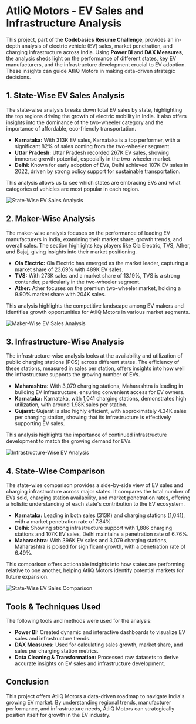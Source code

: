 <!DOCTYPE html>
<html lang="en">
<head>
    <meta charset="UTF-8">
    <meta name="viewport" content="width=device-width, initial-scale=1.0">
  
</head>
<body>
    <h1>AtliQ Motors - EV Sales and Infrastructure Analysis</h1>
    <p>
        This project, part of the <strong>Codebasics Resume Challenge</strong>, provides an in-depth analysis of electric vehicle (EV) sales, market penetration, and charging infrastructure across India. Using <strong>Power BI</strong> and <strong>DAX Measures</strong>, the analysis sheds light on the performance of different states, key EV manufacturers, and the infrastructure development crucial to EV adoption. These insights can guide AtliQ Motors in making data-driven strategic decisions.
    </p>

   <h2>1. State-Wise EV Sales Analysis</h2>
    <p>
        The state-wise analysis breaks down total EV sales by state, highlighting the top regions driving the growth of electric mobility in India. It also offers insights into the dominance of the two-wheeler category and the importance of affordable, eco-friendly transportation.
    </p>
    <ul>
        <li><strong>Karnataka:</strong> With 313K EV sales, Karnataka is a top performer, with a significant 82% of sales coming from the two-wheeler segment.</li>
        <li><strong>Uttar Pradesh:</strong> Uttar Pradesh recorded 267K EV sales, showing immense growth potential, especially in the two-wheeler market.</li>
        <li><strong>Delhi:</strong> Known for early adoption of EVs, Delhi achieved 107K EV sales in 2022, driven by strong policy support for sustainable transportation.</li>
    </ul>
    <p>
        This analysis allows us to see which states are embracing EVs and what categories of vehicles are most popular in each region.
    </p>
    <!-- Insert State-Wise Analysis Dashboard Image -->
    <img src="path-to-your-state-wise-analysis-dashboard.png" alt="State-Wise EV Sales Analysis">

  <h2>2. Maker-Wise Analysis</h2>
    <p>
        The maker-wise analysis focuses on the performance of leading EV manufacturers in India, examining their market share, growth trends, and overall sales. The section highlights key players like Ola Electric, TVS, Ather, and Bajaj, giving insights into their market positioning.
    </p>
    <ul>
        <li><strong>Ola Electric:</strong> Ola Electric has emerged as the market leader, capturing a market share of 23.69% with 489K EV sales.</li>
        <li><strong>TVS:</strong> With 273K sales and a market share of 13.19%, TVS is a strong contender, particularly in the two-wheeler segment.</li>
        <li><strong>Ather:</strong> Ather focuses on the premium two-wheeler market, holding a 9.90% market share with 204K sales.</li>
    </ul>
    <p>
        This analysis highlights the competitive landscape among EV makers and identifies growth opportunities for AtliQ Motors in various market segments.
    </p>
    <!-- Insert Maker-Wise Analysis Dashboard Image -->
    <img src="path-to-your-maker-wise-analysis-dashboard.png" alt="Maker-Wise EV Sales Analysis">

  <h2>3. Infrastructure-Wise Analysis</h2>
    <p>
        The infrastructure-wise analysis looks at the availability and utilization of public charging stations (PCS) across different states. The efficiency of these stations, measured in sales per station, offers insights into how well the infrastructure supports the growing number of EVs.
    </p>
    <ul>
        <li><strong>Maharashtra:</strong> With 3,079 charging stations, Maharashtra is leading in building EV infrastructure, ensuring convenient access for EV owners.</li>
        <li><strong>Karnataka:</strong> Karnataka, with 1,041 charging stations, demonstrates high utilization, with around 1.98K sales per station.</li>
        <li><strong>Gujarat:</strong> Gujarat is also highly efficient, with approximately 4.34K sales per charging station, showing that its infrastructure is effectively supporting EV sales.</li>
    </ul>
    <p>
        This analysis highlights the importance of continued infrastructure development to match the growing demand for EVs.
    </p>
    <!-- Insert Infrastructure-Wise Analysis Dashboard Image -->
    <img src="path-to-your-infrastructure-analysis-dashboard.png" alt="Infrastructure-Wise EV Analysis">

  <h2>4. State-Wise Comparison</h2>
    <p>
        The state-wise comparison provides a side-by-side view of EV sales and charging infrastructure across major states. It compares the total number of EVs sold, charging station availability, and market penetration rates, offering a holistic understanding of each state's contribution to the EV ecosystem.
    </p>
    <ul>
        <li><strong>Karnataka:</strong> Leading in both sales (313K) and charging stations (1,041), with a market penetration rate of 7.84%.</li>
        <li><strong>Delhi:</strong> Showing strong infrastructure support with 1,886 charging stations and 107K EV sales, Delhi maintains a penetration rate of 6.76%.</li>
        <li><strong>Maharashtra:</strong> With 396K EV sales and 3,079 charging stations, Maharashtra is poised for significant growth, with a penetration rate of 6.49%.</li>
    </ul>
    <p>
        This comparison offers actionable insights into how states are performing relative to one another, helping AtliQ Motors identify potential markets for future expansion.
    </p>
    <!-- Insert State-Wise Comparison Dashboard Image -->
    <img src="https://drive.google.com/file/d/1jcxY5YQMpDhesdF9fmrTAVHF9GW7fkg0/view?usp=sharing" alt="State-Wise EV Sales Comparison">

   <h2>Tools & Techniques Used</h2>
    <p>
        The following tools and methods were used for the analysis:
    </p>
    <ul>
        <li><strong>Power BI:</strong> Created dynamic and interactive dashboards to visualize EV sales and infrastructure trends.</li>
        <li><strong>DAX Measures:</strong> Used for calculating sales growth, market share, and sales per charging station metrics.</li>
        <li><strong>Data Cleaning & Transformation:</strong> Processed raw datasets to derive accurate insights on EV sales and infrastructure development.</li>
    </ul>

   <h2>Conclusion</h2>
    <p>
        This project offers AtliQ Motors a data-driven roadmap to navigate India's growing EV market. By understanding regional trends, manufacturer performance, and infrastructure needs, AtliQ Motors can strategically position itself for growth in the EV industry. 
    </p>
</body>
</html>

  
  
